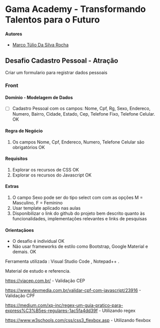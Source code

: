 # Gama Academy - Transformando Talentos para o Futuro

#### Autores
- [Marco Túlio Da Silva Rocha](https://github.com/marcotuliosr)

## Desafio Cadastro Pessoal - Atração
Criar um formulario para registrar dados pessoais

### Front

#### Domínio - Modelagem de Dados

- [ ] Cadastro Pessoal com os campos: Nome, Cpf, Rg, Sexo, Endereco, Numero, Bairro, Cidade, Estado, Cep, Telefone Fixo, Telefone Celular. OK

#### Regra de Negócio

1. Os campos Nome, Cpf, Endereco, Numero, Telefone Celular são obrigatórios OK

#### Requisitos
1. Explorar os recursos de CSS OK
2. Explorar os recursos do Javascript OK

#### Extras
1. O campo Sexo pode ser do tipo select com com as opções M = Masculino, F = Feminino
2. Usar template aplicado nas aulas
3. Disponibilizar o link do github do projeto bem descrito quanto às funcionalidades, implementações relevantes e links de pesquisas

#### Orientaçãoes
* O desafio é individual OK 
* Não usar frameworks de estilo como Bootstrap, Google Material e demais. OK
 


Ferramenta utilizada : Visual Studio Code , Notepad++ .

Material de estudo e referencia.

https://viacep.com.br/    - Validação CEP

https://www.devmedia.com.br/validar-cpf-com-javascript/23916  - Validação CPF


https://medium.com/xp-inc/regex-um-guia-pratico-para-express%C3%B5es-regulares-1ac5fa4dd39f - Utilizando regex


https://www.w3schools.com/css/css3_flexbox.asp - Utilizando flexbox





